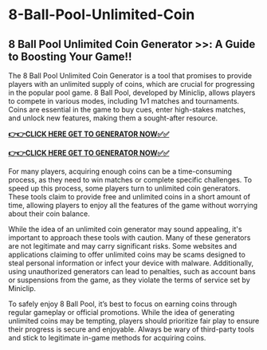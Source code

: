 # 8-Ball-Pool-Unlimited-Coin

## 8 Ball Pool Unlimited Coin Generator >>: A Guide to Boosting Your Game!!

The 8 Ball Pool Unlimited Coin Generator is a tool that promises to provide players with an unlimited supply of coins, which are crucial for progressing in the popular pool game. 8 Ball Pool, developed by Miniclip, allows players to compete in various modes, including 1v1 matches and tournaments. Coins are essential in the game to buy cues, enter high-stakes matches, and unlock new features, making them a sought-after resource.

[**👉👉CLICK HERE GET TO GENERATOR NOW✅✅**](https://raj-review.com/8poulxyz)

[**👉👉CLICK HERE GET TO GENERATOR NOW✅✅**](https://raj-review.com/8poulxyz)

For many players, acquiring enough coins can be a time-consuming process, as they need to win matches or complete specific challenges. To speed up this process, some players turn to unlimited coin generators. These tools claim to provide free and unlimited coins in a short amount of time, allowing players to enjoy all the features of the game without worrying about their coin balance.

While the idea of an unlimited coin generator may sound appealing, it's important to approach these tools with caution. Many of these generators are not legitimate and may carry significant risks. Some websites and applications claiming to offer unlimited coins may be scams designed to steal personal information or infect your device with malware. Additionally, using unauthorized generators can lead to penalties, such as account bans or suspensions from the game, as they violate the terms of service set by Miniclip.

To safely enjoy 8 Ball Pool, it’s best to focus on earning coins through regular gameplay or official promotions. While the idea of generating unlimited coins may be tempting, players should prioritize fair play to ensure their progress is secure and enjoyable. Always be wary of third-party tools and stick to legitimate in-game methods for acquiring coins.

